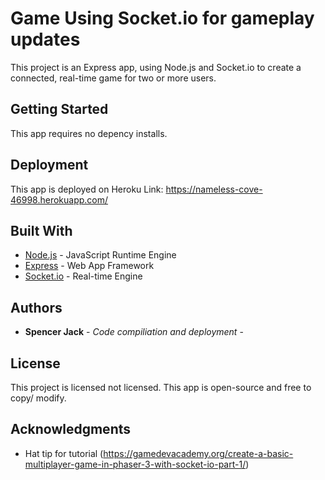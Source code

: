# Game Using Socket.io for gameplay updates

This project is an Express app, using Node.js and Socket.io to create a connected, real-time game for two or more users.

## Getting Started

This app requires no depency installs.

## Deployment

This app is deployed on Heroku
Link: https://nameless-cove-46998.herokuapp.com/

## Built With

* [Node.js](https://nodejs.org/en/) - JavaScript Runtime Engine
* [Express](https://expressjs.com/) - Web App Framework
* [Socket.io](https://socket.io/) - Real-time Engine

## Authors

* **Spencer Jack** - *Code compiliation and deployment* - 

## License

This project is licensed not licensed. This app is open-source and free to copy/ modify. 

## Acknowledgments

* Hat tip for tutorial (https://gamedevacademy.org/create-a-basic-multiplayer-game-in-phaser-3-with-socket-io-part-1/)
